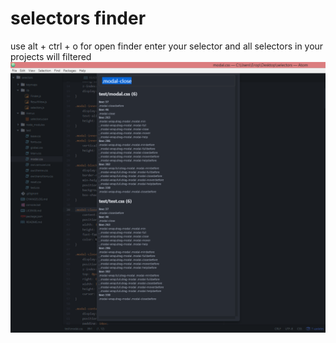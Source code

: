 # selectors finder

use alt + ctrl + o for open finder
enter your selector and all selectors in your projects will filtered
![Example](https://raw.githubusercontent.com/eprincev-egor/atom-Selectors/master/screen1.png)
